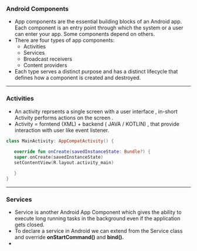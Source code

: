 ### **Android Components**
- App components are the essential building blocks of an Android app. Each component is an entry point through which the system or a user can enter your app. Some components depend on others.
- There are four types of app components:
	- Activities
	- Services
	- Broadcast receivers
	- Content providers
- Each type serves a distinct purpose and has a distinct lifecycle that defines how a component is created and destroyed.
---

### **Activities**
- An activity reprsents a single screen with a user interface , in-short Activity performs actions on the screen .
- Activity = forntend (XML) + backend ( JAVA / KOTLIN) , that provide interaction with user like event listener.
```kotlin
class MainActivity: AppCompatActivity() {  
  
   override fun onCreate(savedInstanceState: Bundle?) {  
   super.onCreate(savedInstanceState)  
   setContentView(R.layout.activity_main)  

   }  
}
```

---

### **Services**
- Service is another Android App Component which gives the ability to execute long running tasks in the background even if the application gets closed.
- To declare a service in Android we can extend from the Service class and override **onStartCommand()** and **bind().**
- 